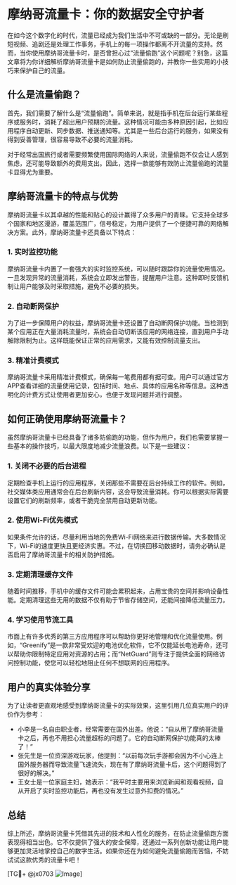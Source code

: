 # 摩纳哥流量卡：你的数据安全守护者

在如今这个数字化的时代，流量已经成为我们生活中不可或缺的一部分。无论是刷短视频、追剧还是处理工作事务，手机上的每一项操作都离不开流量的支持。然而，当你使用摩纳哥流量卡时，是否曾担心过“流量偷跑”这个问题呢？别急，这篇文章将为你详细解析摩纳哥流量卡是如何防止流量偷跑的，并教你一些实用的小技巧来保护自己的流量。

## 什么是流量偷跑？

首先，我们需要了解什么是“流量偷跑”。简单来说，就是指手机在后台运行某些程序或服务时，消耗了超出用户预期的流量。这种情况可能由多种原因引起，比如应用程序自动更新、同步数据、推送通知等。尤其是一些后台运行的服务，如果没有得到妥善管理，很容易导致不必要的流量消耗。

对于经常出国旅行或者需要频繁使用国际网络的人来说，流量偷跑不仅会让人感到焦虑，还可能导致额外的费用支出。因此，选择一款能够有效防止流量偷跑的流量卡显得尤为重要。

## 摩纳哥流量卡的特点与优势

摩纳哥流量卡以其卓越的性能和贴心的设计赢得了众多用户的青睐。它支持全球多个国家和地区漫游，覆盖范围广，信号稳定，为用户提供了一个便捷可靠的网络解决方案。此外，摩纳哥流量卡还具备以下特点：

### 1. 实时监控功能

摩纳哥流量卡内置了一套强大的实时监控系统，可以随时跟踪你的流量使用情况。一旦发现异常的流量消耗，系统会立即发出警告，提醒用户注意。这种即时反馈机制让用户能够及时采取措施，避免不必要的损失。

### 2. 自动断网保护

为了进一步保障用户的权益，摩纳哥流量卡还设置了自动断网保护功能。当检测到某个应用正在大量消耗流量时，系统会自动切断该应用的网络连接，直到用户手动解除限制为止。这样既能保证正常的应用需求，又能有效控制流量支出。

### 3. 精准计费模式

摩纳哥流量卡采用精准计费模式，确保每一笔费用都有据可查。用户可以通过官方APP查看详细的流量使用记录，包括时间、地点、具体的应用名称等信息。这种透明化的计费方式让使用者更加安心，也便于发现问题并进行调整。

## 如何正确使用摩纳哥流量卡？

虽然摩纳哥流量卡已经具备了诸多防偷跑的功能，但作为用户，我们也需要掌握一些基本的操作技巧，以最大限度地减少流量浪费。以下是一些建议：

### 1. 关闭不必要的后台进程

定期检查手机上运行的应用程序，关闭那些不需要在后台持续工作的软件。例如，社交媒体类应用通常会在后台刷新内容，这会导致流量消耗。你可以根据实际需要设置它们的刷新频率，或者干脆完全禁用自动更新功能。

### 2. 使用Wi-Fi优先模式

如果条件允许的话，尽量利用当地的免费Wi-Fi网络来进行数据传输。大多数情况下，Wi-Fi的速度更快且更经济实惠。不过，在切换回移动数据时，请务必确认是否启用了摩纳哥流量卡的相关防护措施。

### 3. 定期清理缓存文件

随着时间推移，手机中的缓存文件可能会累积起来，占用宝贵的空间并影响设备性能。定期清理这些无用的数据不仅有助于节省存储空间，还能间接降低流量压力。

### 4. 学习使用节流工具

市面上有许多优秀的第三方应用程序可以帮助你更好地管理和优化流量使用。例如，“Greenify”是一款非常受欢迎的电池优化软件，它不仅能延长电池寿命，还可以帮助你限制特定应用对资源的占用；而“NetGuard”则专注于提供全面的网络访问控制功能，使您可以轻松地阻止任何不想联网的应用程序。

## 用户的真实体验分享

为了让读者更直观地感受到摩纳哥流量卡的实际效果，这里引用几位真实用户的评价作为参考：

- 小李是一名自由职业者，经常需要在国外出差。他说：“自从用了摩纳哥流量卡之后，再也不用担心流量超标的问题了。它的自动断网保护功能真的太棒了！”
- 张先生是一位资深游戏玩家，他提到：“以前每次玩手游都会因为不小心连上国外服务器而导致流量飞速流失，现在有了摩纳哥流量卡后，这个问题得到了很好的解决。”
- 王女士是一位家庭主妇，她表示：“我平时主要用来浏览新闻和观看视频，自从开启了实时监控功能后，再也没有发生过意外扣费的情况。”

## 总结

综上所述，摩纳哥流量卡凭借其先进的技术和人性化的服务，在防止流量偷跑方面表现得相当出色。它不仅提供了强大的安全保障，还通过一系列创新功能让用户能够更加灵活地掌控自己的数字生活。如果你还在为如何避免流量偷跑而苦恼，不妨试试这款优秀的流量卡吧！

[TG💪+ @jx0703 ![Image](https://github.com/user-attachments/assets/dbca1d08-cadb-493c-b0ec-ad6f7a83f270)]